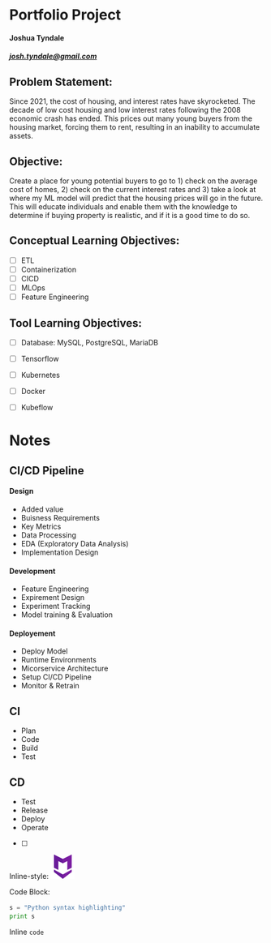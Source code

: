 # Portfolio Project
#### Joshua Tyndale
##### josh.tyndale@gmail.com


## Problem Statement:
Since 2021, the cost of housing, and interest rates have skyrocketed. The decade of low cost housing and low interest rates following the 2008 economic crash has ended. This prices out many young buyers from the housing market, forcing them to rent, resulting in an inability to accumulate assets.

## Objective:
Create a place for young potential buyers to go to 1) check on the average cost of homes, 2) check on the current interest rates and 3) take a look at where my ML model will predict that the housing prices will go in the future. This will educate individuals and enable them with the knowledge to determine if buying property is realistic, and if it is a good time to do so.

## Conceptual Learning Objectives:
- [ ] ETL
- [ ] Containerization
- [ ] CICD
- [ ] MLOps
- [ ] Feature Engineering

## Tool Learning Objectives:
- [ ] Database: MySQL, PostgreSQL, MariaDB 
- [ ] Tensorflow
- [ ] Kubernetes
- [ ] Docker
- [ ] Kubeflow


# Notes
## CI/CD Pipeline
#### Design
- Added value
- Buisness Requirements
- Key Metrics
- Data Processing
- EDA (Exploratory Data Analysis)
- Implementation Design
#### Development
- Feature Engineering
- Expirement Design
- Experiment Tracking
- Model training & Evaluation
#### Deployement
- Deploy Model
- Runtime Environments
- Micorservice Architecture
- Setup CI/CD Pipeline
- Monitor & Retrain


## CI
- Plan
- Code
- Build
- Test
## CD
- Test
- Release
- Deploy
- Operate






- [ ] 
Inline-style: 
![alt text](https://github.com/adam-p/markdown-here/raw/master/src/common/images/icon48.png "Logo Title Text 1")



Code Block:
```python
s = "Python syntax highlighting"
print s
```
Inline `code`
